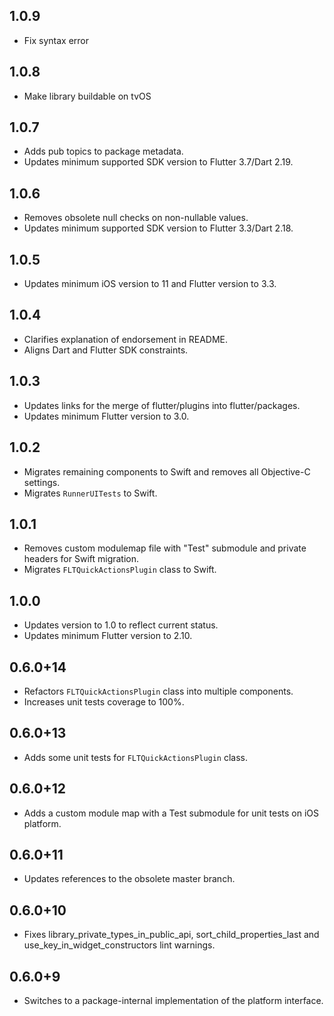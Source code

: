 ## 1.0.9

* Fix syntax error

## 1.0.8

* Make library buildable on tvOS

## 1.0.7

* Adds pub topics to package metadata.
* Updates minimum supported SDK version to Flutter 3.7/Dart 2.19.

## 1.0.6

* Removes obsolete null checks on non-nullable values.
* Updates minimum supported SDK version to Flutter 3.3/Dart 2.18.

## 1.0.5

* Updates minimum iOS version to 11 and Flutter version to 3.3.

## 1.0.4

* Clarifies explanation of endorsement in README.
* Aligns Dart and Flutter SDK constraints.

## 1.0.3

* Updates links for the merge of flutter/plugins into flutter/packages.
* Updates minimum Flutter version to 3.0.

## 1.0.2

* Migrates remaining components to Swift and removes all Objective-C settings.
* Migrates `RunnerUITests` to Swift.

## 1.0.1

* Removes custom modulemap file with "Test" submodule and private headers for Swift migration.
* Migrates `FLTQuickActionsPlugin` class to Swift.

## 1.0.0

* Updates version to 1.0 to reflect current status.
* Updates minimum Flutter version to 2.10.

## 0.6.0+14

* Refactors `FLTQuickActionsPlugin` class into multiple components.
* Increases unit tests coverage to 100%.

## 0.6.0+13

* Adds some unit tests for `FLTQuickActionsPlugin` class.

## 0.6.0+12

* Adds a custom module map with a Test submodule for unit tests on iOS platform.

## 0.6.0+11

* Updates references to the obsolete master branch.

## 0.6.0+10

* Fixes library_private_types_in_public_api, sort_child_properties_last and use_key_in_widget_constructors
  lint warnings.

## 0.6.0+9

* Switches to a package-internal implementation of the platform interface.
